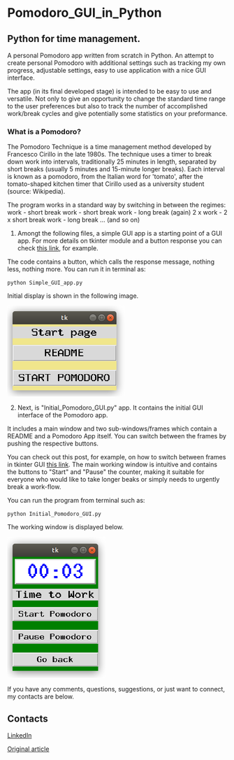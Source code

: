 # Pomodoro_GUI_in_Python

## Python for time management.

A personal Pomodoro app written from scratch in Python. An attempt to create personal Pomodoro with additional settings such as tracking my own progress, adjustable settings, easy to use application with a nice GUI interface. 

The app (in its final developed stage) is intended to be easy to use and versatile. Not only to give an opportunity to change the standard time range to the user preferences but also to track the number of accomplished work/break cycles and give potentially some statistics on your preformance.

### What is a Pomodoro?

The Pomodoro Technique is a time management method developed by Francesco Cirillo in the late 1980s. The technique uses a timer to break down work into intervals, traditionally 25 minutes in length, separated by short breaks (usually 5 minutes and 15-minute longer breaks). Each interval is known as a pomodoro, from the Italian word for 'tomato', after the tomato-shaped kitchen timer that Cirillo used as a university student (source: Wikipedia).

The program works in a standard way by switching in between the regimes:
work - short break 
work - short break
work - long break
(again)
2 x work - 2 x short break
work - long break 
...
(and so on)

1) Amongt the following files, a simple GUI app is a starting point of a GUI app. 
For more details on tkinter module and a button response you can check [this link](https://www.tutorialspoint.com/python/tk_button.htm), for example.

The code contains a button, which calls the response message, nothing less, nothing more. You can run it in terminal as:
```
python Simple_GUI_app.py
```

Initial display is shown in the following image.

![main page](PomodoroGUI_main_page.png)


2) Next, is "Initial_Pomodoro_GUI.py" app. It contains the initial GUI interface of the Pomodoro app. 

It includes a main window and two sub-windows/frames which contain a README and a Pomodoro App itself. You can switch between the frames by pushing the respective buttons. 

You can check out this post, for example, on how to switch between frames in tkinter GUI [this link](https://www.delftstack.com/howto/python-tkinter/how-to-switch-frames-in-tkinter/). The main working window is intuitive and contains the buttons to "Start" and "Pause" the counter, making it suitable for everyone who would like to take longer beaks or simply needs to urgently break a work-flow.

You can run the program from terminal such as:
```
python Initial_Pomodoro_GUI.py
```

The working window is displayed below.

![workign window](PomodoroGUI_counter.png)

If you have any comments, questions, suggestions, or just want to connect, my contacts are below. 


## Contacts

[LinkedIn](https://www.linkedin.com/in/ruslan-brilenkov/)

[Original article](https://medium.datadriveninvestor.com/create-productivity-app-in-python-from-scratch-part-1-d715d1f393db)
